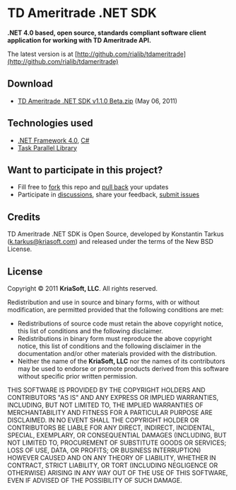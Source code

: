 TD Ameritrade .NET SDK
======================

**.NET 4.0 based, open source, standards compliant software client application for working with TD Ameritrade API.**

The latest version is at [http://github.com/rialib/tdameritrade](http://github.com/rialib/tdameritrade)

Download
--------

 * [TD Ameritrade .NET SDK v1.1.0 Beta.zip](https://github.com/rialib/tdameritrade/raw/master/TD%20Ameritrade%20.NET%20SDK%20v1.1.0%20Beta.zip) (May 06, 2011)

Technologies used
-----------------

 * [.NET Framework 4.0](http://msdn.microsoft.com/netframework), [C#](http://msdn.microsoft.com/vcsharp)
 * [Task Parallel Library](http://msdn.microsoft.com/en-us/library/dd460717.aspx)

Want to participate in this project?
------------------------------------

 * Fill free to [fork](https://github.com/rialib/tdameritrade) this repo and [pull back](https://github.com/rialib/tdameritrade/pull/new/master) your updates
 * Participate in [discussions](https://groups.google.com/forum/#!forum/tdasdk), share your feedback, [submit issues](https://github.com/rialib/tdameritrade/issues)
 
Credits
-------

TD Ameritrade .NET SDK is Open Source, developed by Konstantin Tarkus (k.tarkus@kriasoft.com) and released under the terms of the New BSD License.

License
-------

Copyright © 2011 **KriaSoft, LLC**. All rights reserved.

Redistribution and use in source and binary forms, with or without modification, are permitted provided that the following conditions are met:

* Redistributions of source code must retain the above copyright notice, this list of conditions and the following disclaimer.
* Redistributions in binary form must reproduce the above copyright notice, this list of conditions and the following disclaimer in the documentation and/or other materials provided with the distribution.
* Neither the name of the **KriaSoft, LLC** nor the names of its contributors may be used to endorse or promote products derived from this software without specific prior written permission.

THIS SOFTWARE IS PROVIDED BY THE COPYRIGHT HOLDERS AND CONTRIBUTORS "AS IS" AND ANY EXPRESS OR IMPLIED WARRANTIES, INCLUDING, BUT NOT LIMITED TO, THE IMPLIED WARRANTIES OF MERCHANTABILITY AND FITNESS FOR A PARTICULAR PURPOSE ARE DISCLAIMED. IN NO EVENT SHALL THE COPYRIGHT HOLDER OR CONTRIBUTORS BE LIABLE FOR ANY DIRECT, INDIRECT, INCIDENTAL, SPECIAL, EXEMPLARY, OR CONSEQUENTIAL DAMAGES (INCLUDING, BUT NOT LIMITED TO, PROCUREMENT OF SUBSTITUTE GOODS OR SERVICES; LOSS OF USE, DATA, OR PROFITS; OR BUSINESS INTERRUPTION) HOWEVER CAUSED AND ON ANY THEORY OF LIABILITY, WHETHER IN CONTRACT, STRICT LIABILITY, OR TORT (INCLUDING NEGLIGENCE OR OTHERWISE) ARISING IN ANY WAY OUT OF THE USE OF THIS SOFTWARE, EVEN IF ADVISED OF THE POSSIBILITY OF SUCH DAMAGE.
